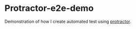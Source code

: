 # Protractor-e2e-demo
Demonstration of how I create automated test using [protractor](http://www.protractortest.org/#/).
